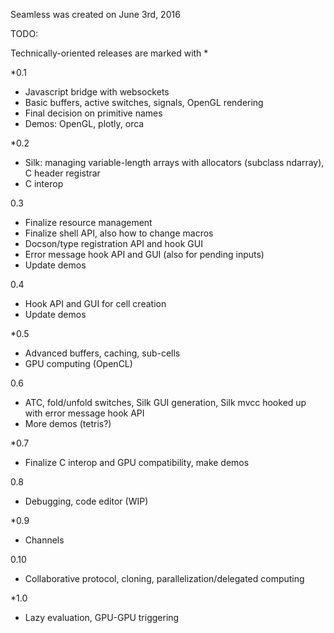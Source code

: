 Seamless was created on June 3rd, 2016

TODO:

Technically-oriented releases are marked with *

*0.1
- Javascript bridge with websockets
- Basic buffers, active switches, signals, OpenGL rendering
- Final decision on primitive names
- Demos: OpenGL, plotly, orca

*0.2
- Silk: managing variable-length arrays with allocators (subclass ndarray), C header registrar
- C interop

0.3
- Finalize resource management
- Finalize shell API, also how to change macros
- Docson/type registration API and hook GUI
- Error message hook API and GUI (also for pending inputs)
- Update demos

0.4
- Hook API and GUI for cell creation
- Update demos

*0.5
- Advanced buffers, caching, sub-cells
- GPU computing (OpenCL)

0.6
- ATC, fold/unfold switches, Silk GUI generation, Silk mvcc hooked up with error message hook API
- More demos (tetris?)

*0.7
- Finalize C interop and GPU compatibility, make demos


0.8
- Debugging, code editor (WIP)

*0.9
- Channels

0.10
- Collaborative protocol, cloning, parallelization/delegated computing

*1.0
- Lazy evaluation, GPU-GPU triggering 
